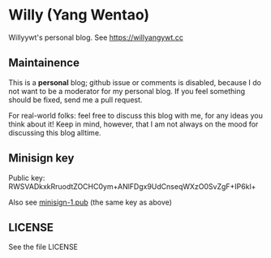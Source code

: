 # Willy (Yang Wentao)
Willyywt's personal blog. See https://willyangywt.cc

## Maintainence
This is a **personal** blog; github issue or comments is disabled, because I do not want to be a moderator for my personal blog. If you feel something should be fixed, send me a pull request.

For real-world folks: feel free to discuss this blog with me, for any ideas you think about it! Keep in mind, however, that I am not always on the mood for discussing this blog alltime.

## Minisign key
Public key: RWSVADkxkRruodtZOCHC0ym+ANlFDgx9UdCnseqWXzO0SvZgF+IP6kl+

Also see [minisign-1.pub](minisign-1.pub) (the same key as above)

## LICENSE
See the file LICENSE
